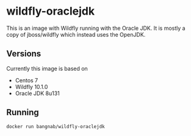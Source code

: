 # wildfly-oraclejdk
This is an image with Wildfly running with the Oracle JDK. It is mostly a copy of jboss/wildfly which instead uses the OpenJDK.

## Versions
Currently this image is based on
- Centos 7
- Wildfly 10.1.0
- Oracle JDK 8u131

## Running
`docker run bangnab/wildfly-oraclejdk`
